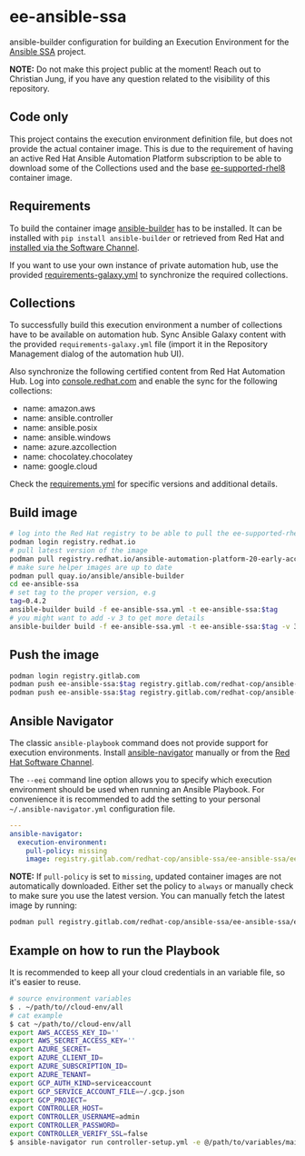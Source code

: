 # ee-ansible-ssa

ansible-builder configuration for building an Execution Environment for the [Ansible SSA](https://www.ansible-labs.de) project.

**NOTE:** Do not make this project public at the moment! Reach out to Christian Jung, if you have any question related to the visibility of this repository.

## Code only

This project contains the execution environment definition file, but does not provide the actual container image. This is due to the requirement of having an active Red Hat Ansible Automation Platform subscription to be able to download some of the Collections used and the base [ee-supported-rhel8](https://catalog.redhat.com/software/containers/ansible-automation-platform-20-early-access/ee-supported-rhel8/60e4bc63c1af85c3015b8588) container image.

## Requirements

To build the container image [ansible-builder](https://github.com/ansible/ansible-builder) has to be installed. It can be installed with `pip install ansible-builder` or retrieved from Red Hat and [installed via the Software Channel](https://access.redhat.com/documentation/en-us/red_hat_ansible_automation_platform/2.0-ea/html-single/ansible_builder_guide/index#proc-installing-builder).

If you want to use your own instance of private automation hub, use the provided [requirements-galaxy.yml](./requirements-galaxy.yml) to synchronize the required collections.

## Collections

To successfully build this execution environment a number of collections have to be available on automation hub. Sync Ansible Galaxy content with the provided `requirements-galaxy.yml` file (import it in the Repository Management dialog of the automation hub UI).

Also synchronize the following certified content from Red Hat Automation Hub. Log into [console.redhat.com](console.redhat.com) and enable the sync for the following collections:

- name: amazon.aws
- name: ansible.controller
- name: ansible.posix
- name: ansible.windows
- name: azure.azcollection
- name: chocolatey.chocolatey
- name: google.cloud

Check the [requirements.yml](./ee-ansible-ssa/requirements.yml) for specific versions and additional details.

## Build image

```bash
# log into the Red Hat registry to be able to pull the ee-supported-rhel8
podman login registry.redhat.io
# pull latest version of the image
podman pull registry.redhat.io/ansible-automation-platform-20-early-access/ee-supported-rhel8
# make sure helper images are up to date
podman pull quay.io/ansible/ansible-builder
cd ee-ansible-ssa
# set tag to the proper version, e.g
tag=0.4.2
ansible-builder build -f ee-ansible-ssa.yml -t ee-ansible-ssa:$tag
# you might want to add -v 3 to get more details
ansible-builder build -f ee-ansible-ssa.yml -t ee-ansible-ssa:$tag -v 3
```

## Push the image

```bash
podman login registry.gitlab.com
podman push ee-ansible-ssa:$tag registry.gitlab.com/redhat-cop/ansible-ssa/ee-ansible-ssa/ee-ansible-ssa:$tag
podman push ee-ansible-ssa:$tag registry.gitlab.com/redhat-cop/ansible-ssa/ee-ansible-ssa/ee-ansible-ssa:latest
```

## Ansible Navigator

The classic `ansible-playbook` command does not provide support for execution environments. Install [ansible-navigator](https://github.com/ansible/ansible-navigator) manually or from the [Red Hat Software Channel](https://access.redhat.com/documentation/en-us/red_hat_ansible_automation_platform/2.0-ea/html-single/ansible_navigator_creator_guide/index#assembly-installing_on_rhel_ansible-navigator).

The `--eei` command line option allows you to specify which execution environment should be used when running an Ansible Playbook. For convenience it is recommended to add the setting to your personal `~/.ansible-navigator.yml` configuration file.

```yaml
---
ansible-navigator:
  execution-environment:
    pull-policy: missing
    image: registry.gitlab.com/redhat-cop/ansible-ssa/ee-ansible-ssa/ee-ansible-ssa
```

**NOTE:** If `pull-policy` is set to `missing`, updated container images are not automatically downloaded. Either set the policy to `always` or manually check to make sure you use the latest version. You can manually fetch the latest image by running:

```bash
podman pull registry.gitlab.com/redhat-cop/ansible-ssa/ee-ansible-ssa/ee-ansible-ssa
```

## Example on how to run the Playbook

It is recommended to keep all your cloud credentials in an variable file, so it's easier to reuse.

```bash
# source environment variables
$ . ~/path/to//cloud-env/all
# cat example
$ cat ~/path/to//cloud-env/all
export AWS_ACCESS_KEY_ID=''
export AWS_SECRET_ACCESS_KEY=''
export AZURE_SECRET=
export AZURE_CLIENT_ID=
export AZURE_SUBSCRIPTION_ID=
export AZURE_TENANT=
export GCP_AUTH_KIND=serviceaccount
export GCP_SERVICE_ACCOUNT_FILE=~/.gcp.json
export GCP_PROJECT=
export CONTROLLER_HOST=
export CONTROLLER_USERNAME=admin
export CONTROLLER_PASSWORD=
export CONTROLLER_VERIFY_SSL=false
$ ansible-navigator run controller-setup.yml -e @/path/to/variables/main.yml -e @/path/to/variables/vault.yml --vault-password-file /path/to/.vault
```

